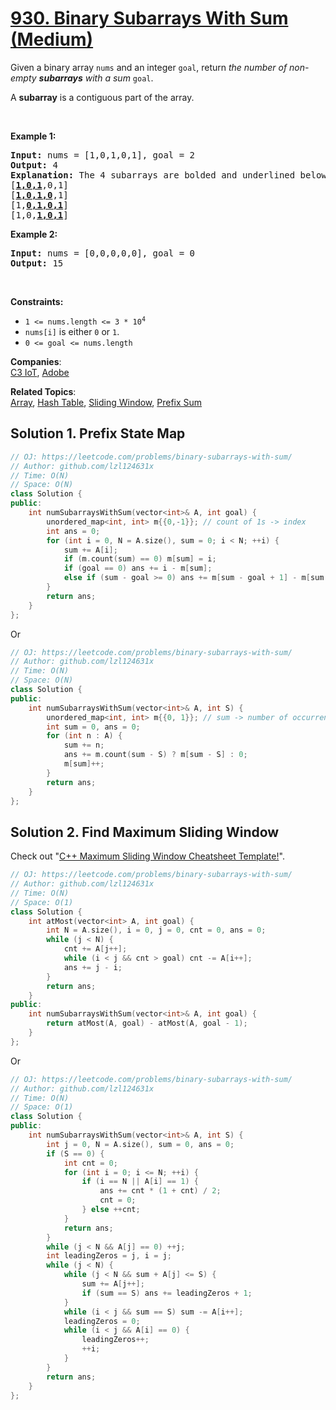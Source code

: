 # [930. Binary Subarrays With Sum (Medium)](https://leetcode.com/problems/binary-subarrays-with-sum/)

<p>Given a binary array <code>nums</code> and an integer <code>goal</code>, return <em>the number of non-empty <strong>subarrays</strong> with a sum</em> <code>goal</code>.</p>

<p>A <strong>subarray</strong> is a contiguous part of the array.</p>

<p>&nbsp;</p>
<p><strong>Example 1:</strong></p>

<pre><strong>Input:</strong> nums = [1,0,1,0,1], goal = 2
<strong>Output:</strong> 4
<strong>Explanation:</strong> The 4 subarrays are bolded and underlined below:
[<u><strong>1,0,1</strong></u>,0,1]
[<u><strong>1,0,1,0</strong></u>,1]
[1,<u><strong>0,1,0,1</strong></u>]
[1,0,<u><strong>1,0,1</strong></u>]
</pre>

<p><strong>Example 2:</strong></p>

<pre><strong>Input:</strong> nums = [0,0,0,0,0], goal = 0
<strong>Output:</strong> 15
</pre>

<p>&nbsp;</p>
<p><strong>Constraints:</strong></p>

<ul>
	<li><code>1 &lt;= nums.length &lt;= 3 * 10<sup>4</sup></code></li>
	<li><code>nums[i]</code> is either <code>0</code> or <code>1</code>.</li>
	<li><code>0 &lt;= goal &lt;= nums.length</code></li>
</ul>

**Companies**:  
[C3 IoT](https://leetcode.com/company/c3-iot), [Adobe](https://leetcode.com/company/adobe)

**Related Topics**:  
[Array](https://leetcode.com/tag/array/), [Hash Table](https://leetcode.com/tag/hash-table/), [Sliding Window](https://leetcode.com/tag/sliding-window/), [Prefix Sum](https://leetcode.com/tag/prefix-sum/)

## Solution 1. Prefix State Map

```cpp
// OJ: https://leetcode.com/problems/binary-subarrays-with-sum/
// Author: github.com/lzl124631x
// Time: O(N)
// Space: O(N)
class Solution {
public:
    int numSubarraysWithSum(vector<int>& A, int goal) {
        unordered_map<int, int> m{{0,-1}}; // count of 1s -> index
        int ans = 0;
        for (int i = 0, N = A.size(), sum = 0; i < N; ++i) {
            sum += A[i];
            if (m.count(sum) == 0) m[sum] = i;
            if (goal == 0) ans += i - m[sum];
            else if (sum - goal >= 0) ans += m[sum - goal + 1] - m[sum - goal];
        }
        return ans;
    }
};
```

Or

```cpp
// OJ: https://leetcode.com/problems/binary-subarrays-with-sum/
// Author: github.com/lzl124631x
// Time: O(N)
// Space: O(N)
class Solution {
public:
    int numSubarraysWithSum(vector<int>& A, int S) {
        unordered_map<int, int> m{{0, 1}}; // sum -> number of occurrences of this sum
        int sum = 0, ans = 0;
        for (int n : A) {
            sum += n;
            ans += m.count(sum - S) ? m[sum - S] : 0;
            m[sum]++;
        }
        return ans;
    }
};
```

## Solution 2. Find Maximum Sliding Window

Check out "[C++ Maximum Sliding Window Cheatsheet Template!](https://leetcode.com/problems/frequency-of-the-most-frequent-element/discuss/1175088/C%2B%2B-Maximum-Sliding-Window-Cheatsheet-Template!)".

```cpp
// OJ: https://leetcode.com/problems/binary-subarrays-with-sum/
// Author: github.com/lzl124631x
// Time: O(N)
// Space: O(1)
class Solution {
    int atMost(vector<int> A, int goal) {
        int N = A.size(), i = 0, j = 0, cnt = 0, ans = 0;
        while (j < N) {
            cnt += A[j++];
            while (i < j && cnt > goal) cnt -= A[i++];
            ans += j - i;
        }
        return ans;
    }
public:
    int numSubarraysWithSum(vector<int>& A, int goal) {
        return atMost(A, goal) - atMost(A, goal - 1);
    }
};
```

Or

```cpp
// OJ: https://leetcode.com/problems/binary-subarrays-with-sum/
// Author: github.com/lzl124631x
// Time: O(N)
// Space: O(1)
class Solution {
public:
    int numSubarraysWithSum(vector<int>& A, int S) {
        int j = 0, N = A.size(), sum = 0, ans = 0;
        if (S == 0) {
            int cnt = 0;
            for (int i = 0; i <= N; ++i) {
                if (i == N || A[i] == 1) {
                    ans += cnt * (1 + cnt) / 2;
                    cnt = 0;
                } else ++cnt;
            }
            return ans;
        }
        while (j < N && A[j] == 0) ++j;
        int leadingZeros = j, i = j;
        while (j < N) {
            while (j < N && sum + A[j] <= S) {
                sum += A[j++];
                if (sum == S) ans += leadingZeros + 1;
            }
            while (i < j && sum == S) sum -= A[i++];
            leadingZeros = 0;
            while (i < j && A[i] == 0) {
                leadingZeros++; 
                ++i;
            }
        }
        return ans;
    }
};
```